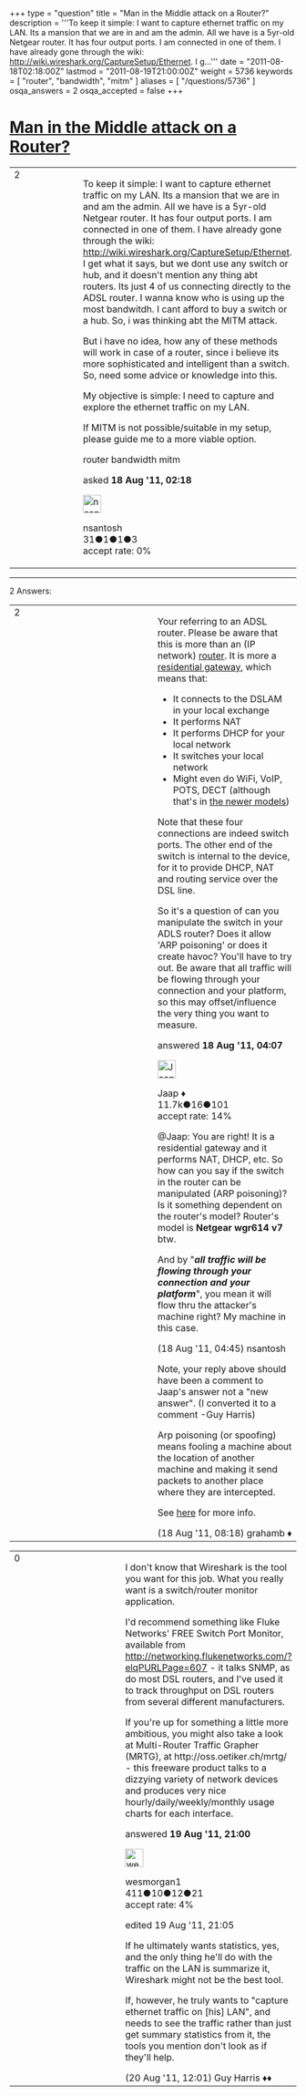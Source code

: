 +++
type = "question"
title = "Man in the Middle attack on a Router?"
description = '''To keep it simple: I want to capture ethernet traffic on my LAN. Its a mansion that we are in and am the admin. All we have is a 5yr-old Netgear router. It has four output ports. I am connected in one of them. I have already gone through the wiki: http://wiki.wireshark.org/CaptureSetup/Ethernet. I g...'''
date = "2011-08-18T02:18:00Z"
lastmod = "2011-08-19T21:00:00Z"
weight = 5736
keywords = [ "router", "bandwidth", "mitm" ]
aliases = [ "/questions/5736" ]
osqa_answers = 2
osqa_accepted = false
+++

<div class="headNormal">

# [Man in the Middle attack on a Router?](/questions/5736/man-in-the-middle-attack-on-a-router)

</div>

<div id="main-body">

<div id="askform">

<table id="question-table" style="width:100%;"><colgroup><col style="width: 50%" /><col style="width: 50%" /></colgroup><tbody><tr class="odd"><td style="width: 30px; vertical-align: top"><div class="vote-buttons"><div id="post-5736-score" class="post-score" title="current number of votes">2</div><div id="favorite-count" class="favorite-count"></div></div></td><td><div id="item-right"><div class="question-body"><p>To keep it simple: I want to capture ethernet traffic on my LAN. Its a mansion that we are in and am the admin. All we have is a 5yr-old Netgear router. It has four output ports. I am connected in one of them. I have already gone through the wiki: <a href="http://wiki.wireshark.org/CaptureSetup/Ethernet">http://wiki.wireshark.org/CaptureSetup/Ethernet</a>. I get what it says, but we dont use any switch or hub, and it doesn't mention any thing abt routers. Its just 4 of us connecting directly to the ADSL router. I wanna know who is using up the most bandwitdh. I cant afford to buy a switch or a hub. So, i was thinking abt the MITM attack.</p><p>But i have no idea, how any of these methods will work in case of a router, since i believe its more sophisticated and intelligent than a switch. So, need some advice or knowledge into this.</p><p>My objective is simple: I need to capture and explore the ethernet traffic on my LAN.</p><p>If MITM is not possible/suitable in my setup, please guide me to a more viable option.</p></div><div id="question-tags" class="tags-container tags">router bandwidth mitm</div><div id="question-controls" class="post-controls"></div><div class="post-update-info-container"><div class="post-update-info post-update-info-user"><p>asked <strong>18 Aug '11, 02:18</strong></p><img src="https://secure.gravatar.com/avatar/07a159f31a976cf508a07f2d74200959?s=32&amp;d=identicon&amp;r=g" class="gravatar" width="32" height="32" alt="nsantosh&#39;s gravatar image" /><p>nsantosh<br />
<span class="score" title="31 reputation points">31</span><span title="1 badges"><span class="badge1">●</span><span class="badgecount">1</span></span><span title="1 badges"><span class="silver">●</span><span class="badgecount">1</span></span><span title="3 badges"><span class="bronze">●</span><span class="badgecount">3</span></span><br />
<span class="accept_rate" title="Rate of the user&#39;s accepted answers">accept rate:</span> <span title="nsantosh has no accepted answers">0%</span></p></div></div><div id="comments-container-5736" class="comments-container"></div><div id="comment-tools-5736" class="comment-tools"></div><div class="clear"></div><div id="comment-5736-form-container" class="comment-form-container"></div><div class="clear"></div></div></td></tr></tbody></table>

------------------------------------------------------------------------

<div class="tabBar">

<span id="sort-top"></span>

<div class="headQuestions">

2 Answers:

</div>

</div>

<span id="5737"></span>

<div id="answer-container-5737" class="answer">

<table style="width:100%;"><colgroup><col style="width: 50%" /><col style="width: 50%" /></colgroup><tbody><tr class="odd"><td style="width: 30px; vertical-align: top"><div class="vote-buttons"><div id="post-5737-score" class="post-score" title="current number of votes">2</div></div></td><td><div class="item-right"><div class="answer-body"><p>Your referring to an ADSL router. Please be aware that this is more than an (IP network) <a href="http://en.wikipedia.org/wiki/Router_%28computing%29">router</a>. It is more a <a href="http://en.wikipedia.org/wiki/Residential_gateway">residential gateway</a>, which means that:</p><ul><li>It connects to the DSLAM in your local exchange</li><li>It performs NAT</li><li>It performs DHCP for your local network</li><li>It switches your local network</li><li>Might even do WiFi, VoIP, POTS, DECT (although that's in <a href="http://www.avm.de/en/Produkte/FRITZBox/FRITZ_Box_Fon_WLAN_7270/index.php">the newer models</a>)</li></ul><p>Note that these four connections are indeed switch ports. The other end of the switch is internal to the device, for it to provide DHCP, NAT and routing service over the DSL line.</p><p>So it's a question of can you manipulate the switch in your ADLS router? Does it allow 'ARP poisoning' or does it create havoc? You'll have to try out. Be aware that all traffic will be flowing through your connection and your platform, so this may offset/influence the very thing you want to measure.</p></div><div class="answer-controls post-controls"></div><div class="post-update-info-container"><div class="post-update-info post-update-info-user"><p>answered <strong>18 Aug '11, 04:07</strong></p><img src="https://secure.gravatar.com/avatar/2337f0406681e5c72ea0e6f1f0d6c0b0?s=32&amp;d=identicon&amp;r=g" class="gravatar" width="32" height="32" alt="Jaap&#39;s gravatar image" /><p>Jaap ♦<br />
<span class="score" title="11680 reputation points"><span>11.7k</span></span><span title="16 badges"><span class="silver">●</span><span class="badgecount">16</span></span><span title="101 badges"><span class="bronze">●</span><span class="badgecount">101</span></span><br />
<span class="accept_rate" title="Rate of the user&#39;s accepted answers">accept rate:</span> <span title="Jaap has 155 accepted answers">14%</span></p></div></div><div id="comments-container-5737" class="comments-container"><span id="5738"></span><div id="comment-5738" class="comment"><div id="post-5738-score" class="comment-score"></div><div class="comment-text"><p>@Jaap: You are right! It is a residential gateway and it performs NAT, DHCP, etc. So how can you say if the switch in the router can be manipulated (ARP poisoning)? Is it something dependent on the router's model? Router's model is <strong>Netgear wgr614 v7</strong> btw.</p><p>And by "<strong><em>all traffic will be flowing through your connection and your platform</em></strong>", you mean it will flow thru the attacker's machine right? My machine in this case.</p></div><div id="comment-5738-info" class="comment-info"><span class="comment-age">(18 Aug '11, 04:45)</span> nsantosh</div></div><span id="5741"></span><div id="comment-5741" class="comment"><div id="post-5741-score" class="comment-score"></div><div class="comment-text"><p>Note, your reply above should have been a comment to Jaap's answer not a "new answer". (I converted it to a comment -Guy Harris)</p><p>Arp poisoning (or spoofing) means fooling a machine about the location of another machine and making it send packets to another place where they are intercepted.</p><p>See <a href="http://en.wikipedia.org/wiki/ARP_spoofing">here</a> for more info.</p></div><div id="comment-5741-info" class="comment-info"><span class="comment-age">(18 Aug '11, 08:18)</span> grahamb ♦</div></div></div><div id="comment-tools-5737" class="comment-tools"></div><div class="clear"></div><div id="comment-5737-form-container" class="comment-form-container"></div><div class="clear"></div></div></td></tr></tbody></table>

</div>

<span id="5776"></span>

<div id="answer-container-5776" class="answer">

<table style="width:100%;"><colgroup><col style="width: 50%" /><col style="width: 50%" /></colgroup><tbody><tr class="odd"><td style="width: 30px; vertical-align: top"><div class="vote-buttons"><div id="post-5776-score" class="post-score" title="current number of votes">0</div></div></td><td><div class="item-right"><div class="answer-body"><p>I don't know that Wireshark is the tool you want for this job. What you really want is a switch/router monitor application.</p><p>I'd recommend something like Fluke Networks' FREE Switch Port Monitor, available from <a href="http://networking.flukenetworks.com/?elqPURLPage=607">http://networking.flukenetworks.com/?elqPURLPage=607</a> - it talks SNMP, as do most DSL routers, and I've used it to track throughput on DSL routers from several different manufacturers.<br />
</p><p>If you're up for something a little more ambitious, you might also take a look at Multi-Router Traffic Grapher (MRTG), at http://oss.oetiker.ch/mrtg/ - this freeware product talks to a dizzying variety of network devices and produces very nice hourly/daily/weekly/monthly usage charts for each interface.</p></div><div class="answer-controls post-controls"></div><div class="post-update-info-container"><div class="post-update-info post-update-info-user"><p>answered <strong>19 Aug '11, 21:00</strong></p><img src="https://secure.gravatar.com/avatar/11ea89c2fd5a5830c69d0574a51b8142?s=32&amp;d=identicon&amp;r=g" class="gravatar" width="32" height="32" alt="wesmorgan1&#39;s gravatar image" /><p>wesmorgan1<br />
<span class="score" title="411 reputation points">411</span><span title="10 badges"><span class="badge1">●</span><span class="badgecount">10</span></span><span title="12 badges"><span class="silver">●</span><span class="badgecount">12</span></span><span title="21 badges"><span class="bronze">●</span><span class="badgecount">21</span></span><br />
<span class="accept_rate" title="Rate of the user&#39;s accepted answers">accept rate:</span> <span title="wesmorgan1 has 2 accepted answers">4%</span> </br></p></div><div class="post-update-info post-update-info-edited"><p>edited 19 Aug '11, 21:05</p></div></div><div id="comments-container-5776" class="comments-container"><span id="5781"></span><div id="comment-5781" class="comment"><div id="post-5781-score" class="comment-score"></div><div class="comment-text"><p>If he ultimately wants statistics, yes, and the only thing he'll do with the traffic on the LAN is summarize it, Wireshark might not be the best tool.</p><p>If, however, he truly wants to "capture ethernet traffic on [his] LAN", and needs to see the traffic rather than just get summary statistics from it, the tools you mention don't look as if they'll help.</p></div><div id="comment-5781-info" class="comment-info"><span class="comment-age">(20 Aug '11, 12:01)</span> Guy Harris ♦♦</div></div></div><div id="comment-tools-5776" class="comment-tools"></div><div class="clear"></div><div id="comment-5776-form-container" class="comment-form-container"></div><div class="clear"></div></div></td></tr></tbody></table>

</div>

<div class="paginator-container-left">

</div>

</div>

</div>

